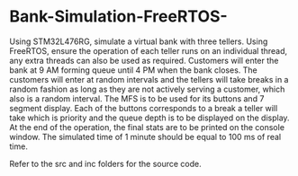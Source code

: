 # Bank-Simulation-FreeRTOS-

Using STM32L476RG, simulate a virtual bank with three tellers. Using FreeRTOS, ensure the operation of each teller runs on an individual thread, any extra threads can also be used as required. Customers will enter the bank at 9 AM forming queue until 4 PM when the bank closes. The customers will enter at random intervals and the tellers will take breaks in a random fashion as long as they are not actively serving a customer, which also is a random interval. The MFS is to be used for its buttons and 7 segment display. Each of the buttons corresponds to a break a teller will take which is priority and the queue depth is to be displayed on the display. At the end of the operation, the final stats are to be printed on the console window. The simulated time of 1 minute should be equal to 100 ms of real time.

Refer to the src and inc folders for the source code.
